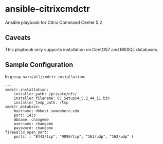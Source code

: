 # ansible-citrixcmdctr

Ansible playbook for Citrix Command Center 5.2

## Caveats

This playbook only supports installation on CentOS7 and MSSQL databases.

## Sample Configuration

In `group_vars/all/cmdctr_installation`:

```
---
cmdctr_installation:
    installer_path: /private/nfs/
    installer_filename: CC_Setup64_5.2_44_11.bin
    installer_temp_path: /tmp
cmdctr_database:
    hostname: dbhost.somewhere.edu
    port: 1433
    dbname: changeme
    username: changeme
    password: changeme
firewalld_open_port:
    ports: [ "8443/tcp", "9090/tcp", "161/udp", "162/udp" ]
```
